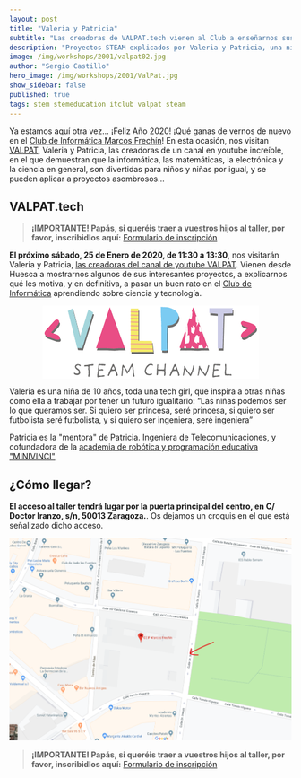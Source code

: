 ```yaml
---
layout: post
title: "Valeria y Patricia"
subtitle: "Las creadoras de VALPAT.tech vienen al Club a enseñarnos sus proyectos"
description: "Proyectos STEAM explicados por Valeria y Patricia, una niña y su profesora, con el objetivo de que niños y niñas de todo el mundo (sobre todo niñas!!) puedan divertirse viendo vídeos de tecnología y encontrar inspiración y motivación para adentrarse en el mundo STEAM."
image: /img/workshops/2001/valpat02.jpg
author: "Sergio Castillo"
hero_image: /img/workshops/2001/ValPat.jpg
show_sidebar: false
published: true
tags: stem stemeducation itclub valpat steam
---
```


Ya estamos aquí otra vez... ¡Feliz Año 2020! ¡Qué ganas de vernos de nuevo en el [Club de Informática Marcos Frechín](/)! En esta ocasión, nos visitan <a href="https://www.valpat.tech/" target="_blank">VALPAT</a>, Valeria y Patricia, las creadoras de un canal en youtube increíble, en el que demuestran que la informática, las matemáticas, la electrónica y la ciencia en general, son divertidas para niños y niñas por igual, y se pueden aplicar a proyectos asombrosos...

## VALPAT.tech

> **¡IMPORTANTE! Papás, si queréis traer a vuestros hijos al taller, por favor, inscribidlos aquí:** <a href="https://forms.gle/mfPiq4hEesz89Xth6" target="_blank">Formulario de inscripción</a>

**El próximo sábado, 25 de Enero de 2020, de 11:30 a 13:30**, nos visitarán Valeria y Patricia, <a href="https://www.valpat.tech/" target="_blank">las creadoras del canal de youtube VALPAT</a>. Vienen desde Huesca a mostrarnos algunos de sus interesantes proyectos, a explicarnos qué les motiva, y en definitiva, a pasar un buen rato en el [Club de Informática](/) aprendiendo sobre ciencia y tecnología.

<a href="https://www.youtube.com/channel/UCFvnZUk_G-oF3y4VjY0tbHQ" target="_blank">
    <img src="/img/workshops/2001/valpatLogo.png" alt="VALPAT STEAM Channel" style="display: block; margin-left: auto; margin-right:auto" />
</a>

Valeria es una niña de 10 años, toda una tech girl, que inspira a otras niñas como ella a trabajar por tener un futuro igualitario: “Las niñas podemos ser lo que queramos ser. Si quiero ser princesa, seré princesa, si quiero ser futbolista seré futbolista, y si quiero ser ingeniera, seré ingeniera”

Patricia es la "mentora" de Patricia. Ingeniera de Telecomunicaciones, y cofundadora de la <a href="https://www.minivinci.es/" target="_blank">academia de robótica y programación educativa "MINIVINCI"</a>

## ¿Cómo llegar?

**El acceso al taller tendrá lugar por la puerta principal del centro, en C/ Doctor Iranzo, s/n, 50013 Zaragoza.**. Os dejamos un croquis en el que está señalizado dicho acceso.

![Mapa acceso Marcos Frechín](/img/mapa_acceso.png)

> **¡IMPORTANTE! Papás, si queréis traer a vuestros hijos al taller, por favor, inscribidlos aquí:** <a href="https://forms.gle/mfPiq4hEesz89Xth6" target="_blank">Formulario de inscripción</a>